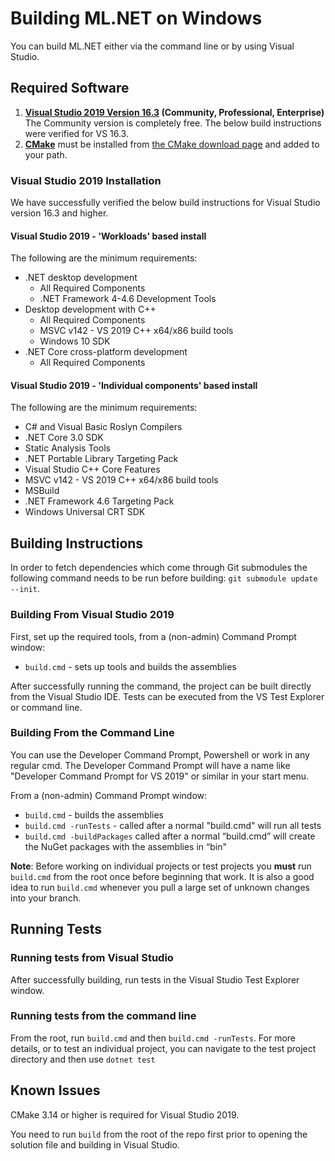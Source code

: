 Building ML.NET on Windows
==========================

You can build ML.NET either via the command line or by using Visual Studio.

## Required Software

1. **[Visual Studio 2019 Version 16.3](https://www.visualstudio.com/downloads/) (Community, Professional, Enterprise)** The Community version is completely free. The below build instructions were verified for VS 16.3.
2. **[CMake](https://cmake.org/)** must be installed from [the CMake download page](https://cmake.org/download/#latest) and added to your path.

### Visual Studio 2019 Installation
We have successfully verified the below build instructions for Visual Studio version 16.3 and higher. 

#### Visual Studio 2019 - 'Workloads' based install

The following are the minimum requirements:
  * .NET desktop development
    * All Required Components
    * .NET Framework 4-4.6 Development Tools
  * Desktop development with C++
    * All Required Components
    * MSVC v142 - VS 2019 C++ x64/x86 build tools
    * Windows 10 SDK
  * .NET Core cross-platform development
    * All Required Components

#### Visual Studio 2019 - 'Individual components' based install

The following are the minimum requirements:
  * C# and Visual Basic Roslyn Compilers
  * .NET Core 3.0 SDK
  * Static Analysis Tools
  * .NET Portable Library Targeting Pack
  * Visual Studio C++ Core Features
  * MSVC v142 - VS 2019 C++ x64/x86 build tools
  * MSBuild
  * .NET Framework 4.6 Targeting Pack
  * Windows Universal CRT SDK

## Building Instructions

In order to fetch dependencies which come through Git submodules the following command needs to be run before building: `git submodule update --init`.

### Building From Visual Studio 2019

First, set up the required tools, from a (non-admin) Command Prompt window:

- `build.cmd` - sets up tools and builds the assemblies

After successfully running the command, the project can be built directly from the Visual Studio IDE. Tests can be executed from the VS Test Explorer or command line.

### Building From the Command Line

You can use the Developer Command Prompt, Powershell or work in any regular cmd. The Developer Command Prompt will have a name like "Developer Command Prompt for VS 2019" or similar in your start menu. 

From a (non-admin) Command Prompt window:

- `build.cmd` - builds the assemblies
- `build.cmd -runTests` - called after a normal "build.cmd" will run all tests
- `build.cmd -buildPackages` called after a normal “build.cmd” will create the NuGet packages with the assemblies in “bin"

**Note**: Before working on individual projects or test projects you **must** run `build.cmd` from the root once before beginning that work. It is also a good idea to run `build.cmd` whenever you pull a large set of unknown changes into your branch.

## Running Tests

### Running tests from Visual Studio

After successfully building, run tests in the Visual Studio Test Explorer window.

### Running tests from the command line

From the root, run `build.cmd` and then `build.cmd -runTests`.
For more details, or to test an individual project, you can navigate to the test project directory and then use `dotnet test`

## Known Issues

CMake 3.14 or higher is required for Visual Studio 2019.

You need to run `build` from the root of the repo first prior to opening the solution file and building in Visual Studio.
